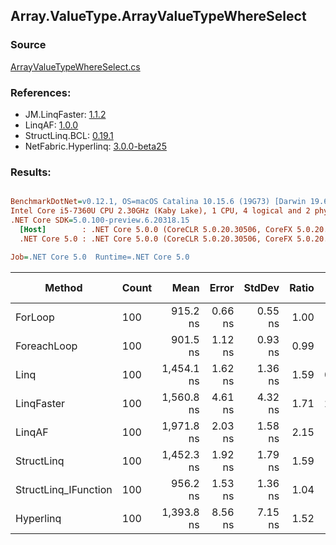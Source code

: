 ﻿## Array.ValueType.ArrayValueTypeWhereSelect

### Source
[ArrayValueTypeWhereSelect.cs](../LinqBenchmarks/Array/ValueType/ArrayValueTypeWhereSelect.cs)

### References:
- JM.LinqFaster: [1.1.2](https://www.nuget.org/packages/JM.LinqFaster/1.1.2)
- LinqAF: [1.0.0](https://www.nuget.org/packages/LinqAF/1.0.0)
- StructLinq.BCL: [0.19.1](https://www.nuget.org/packages/StructLinq.BCL/0.19.1)
- NetFabric.Hyperlinq: [3.0.0-beta25](https://www.nuget.org/packages/NetFabric.Hyperlinq/3.0.0-beta25)

### Results:
``` ini

BenchmarkDotNet=v0.12.1, OS=macOS Catalina 10.15.6 (19G73) [Darwin 19.6.0]
Intel Core i5-7360U CPU 2.30GHz (Kaby Lake), 1 CPU, 4 logical and 2 physical cores
.NET Core SDK=5.0.100-preview.6.20318.15
  [Host]        : .NET Core 5.0.0 (CoreCLR 5.0.20.30506, CoreFX 5.0.20.30506), X64 RyuJIT
  .NET Core 5.0 : .NET Core 5.0.0 (CoreCLR 5.0.20.30506, CoreFX 5.0.20.30506), X64 RyuJIT

Job=.NET Core 5.0  Runtime=.NET Core 5.0  

```
|               Method | Count |       Mean |   Error |  StdDev | Ratio |  Gen 0 | Gen 1 | Gen 2 | Allocated |
|--------------------- |------ |-----------:|--------:|--------:|------:|-------:|------:|------:|----------:|
|              ForLoop |   100 |   915.2 ns | 0.66 ns | 0.55 ns |  1.00 |      - |     - |     - |         - |
|          ForeachLoop |   100 |   901.5 ns | 1.12 ns | 0.93 ns |  0.99 |      - |     - |     - |         - |
|                 Linq |   100 | 1,454.1 ns | 1.62 ns | 1.36 ns |  1.59 | 0.0801 |     - |     - |     168 B |
|           LinqFaster |   100 | 1,560.8 ns | 4.61 ns | 4.32 ns |  1.71 | 2.8896 |     - |     - |    6048 B |
|               LinqAF |   100 | 1,971.8 ns | 2.03 ns | 1.58 ns |  2.15 |      - |     - |     - |         - |
|           StructLinq |   100 | 1,452.3 ns | 1.92 ns | 1.79 ns |  1.59 |      - |     - |     - |         - |
| StructLinq_IFunction |   100 |   956.2 ns | 1.53 ns | 1.36 ns |  1.04 |      - |     - |     - |         - |
|            Hyperlinq |   100 | 1,393.8 ns | 8.56 ns | 7.15 ns |  1.52 |      - |     - |     - |         - |
